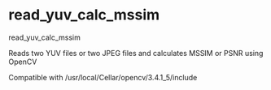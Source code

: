 # read_yuv_calc_mssim
read_yuv_calc_mssim


Reads two YUV files or two JPEG files and calculates MSSIM or PSNR using OpenCV


Compatible with
/usr/local/Cellar/opencv/3.4.1_5/include

